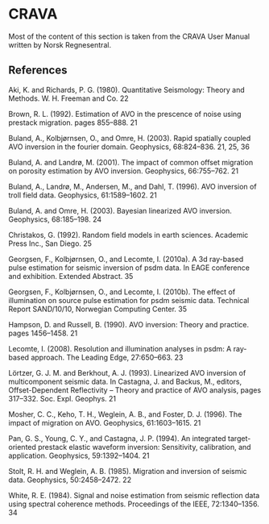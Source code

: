 # CRAVA

Most of the content of this section is taken from the CRAVA User Manual written by Norsk Regnesentral.

## References

Aki, K. and Richards, P. G. \(1980\). Quantitative Seismology: Theory and Methods. W. H. Freeman and Co. 22 

Brown, R. L. \(1992\). Estimation of AVO in the prescence of noise using prestack migration. pages 855–888. 21 

Buland, A., Kolbjørnsen, O., and Omre, H. \(2003\). Rapid spatially coupled AVO inversion in the fourier domain. Geophysics, 68:824–836. 21, 25, 36 

Buland, A. and Landrø, M. \(2001\). The impact of common offset migration on porosity estimation by AVO inversion. Geophysics, 66:755–762. 21 

Buland, A., Landrø, M., Andersen, M., and Dahl, T. \(1996\). AVO inversion of troll field data. Geophysics, 61:1589–1602. 21 

Buland, A. and Omre, H. \(2003\). Bayesian linearized AVO inversion. Geophysics, 68:185–198. 24 

Christakos, G. \(1992\). Random field models in earth sciences. Academic Press Inc., San Diego. 25 

Georgsen, F., Kolbjørnsen, O., and Lecomte, I. \(2010a\). A 3d ray-based pulse estimation for seismic inversion of psdm data. In EAGE conference and exhibition. Extended Abstract. 35 

Georgsen, F., Kolbjørnsen, O., and Lecomte, I. \(2010b\). The effect of illumination on source pulse estimation for psdm seismic data. Technical Report SAND/10/10, Norwegian Computing Center. 35 

Hampson, D. and Russell, B. \(1990\). AVO inversion: Theory and practice. pages 1456–1458. 21 

Lecomte, I. \(2008\). Resolution and illumination analyses in psdm: A ray-based approach. The Leading Edge, 27:650–663. 23 

Lörtzer, G. J. M. and Berkhout, A. J. \(1993\). Linearized AVO inversion of multicomponent seismic data. In Castagna, J. and Backus, M., editors, Offset-Dependent Reflectivity – Theory and practice of AVO analysis, pages 317–332. Soc. Expl. Geophys. 21 

Mosher, C. C., Keho, T. H., Weglein, A. B., and Foster, D. J. \(1996\). The impact of migration on AVO. Geophysics, 61:1603–1615. 21 

Pan, G. S., Young, C. Y., and Castagna, J. P. \(1994\). An integrated target-oriented prestack elastic waveform inversion: Sensitivity, calibration, and application. Geophysics, 59:1392–1404. 21 

Stolt, R. H. and Weglein, A. B. \(1985\). Migration and inversion of seismic data. Geophysics, 50:2458–2472. 22 

White, R. E. \(1984\). Signal and noise estimation from seismic reflection data using spectral coherence methods. Proceedings of the IEEE, 72:1340–1356. 34

